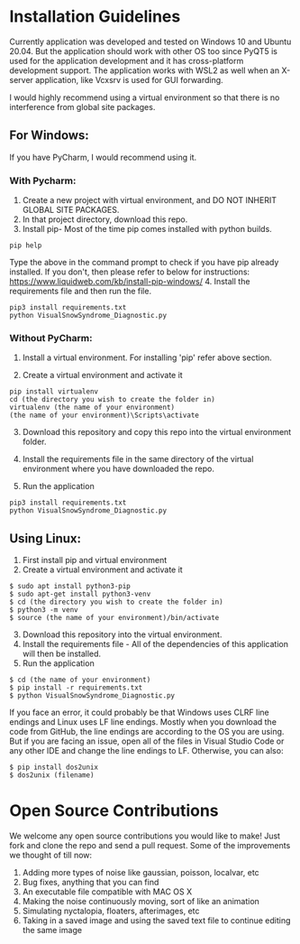 # Installation Guidelines
Currently application was developed and tested on Windows 10 and Ubuntu 20.04. But the application should work with other OS too since PyQT5 is used for the application development and it has cross-platform development support. The application works with WSL2 as well when an X-server application, like Vcxsrv is used for GUI forwarding. <br/>

I would highly recommend using a virtual environment so that there is no interference from global site packages.
 
## For Windows:
 
If you have PyCharm, I would recommend using it.

### With Pycharm:
1. Create a new project with virtual environment, and DO NOT INHERIT GLOBAL SITE PACKAGES.
2. In that project directory, download this repo.
3. Install pip- Most of the time pip comes installed with python builds.
<pre><code>pip help
</code></pre>
Type the above in the command prompt to check if you have pip already installed. If you don't, then please refer to below for instructions: https://www.liquidweb.com/kb/install-pip-windows/ 
4. Install the requirements file and then run the file.
<pre><code>pip3 install requirements.txt
python VisualSnowSyndrome_Diagnostic.py 
</code></pre>
 
### Without PyCharm:
 
1. Install a virtual environment. For installing 'pip' refer above section.

2. Create a virtual environment and activate it
<pre><code>pip install virtualenv
cd (the directory you wish to create the folder in)
virtualenv (the name of your environment) 
(the name of your environment)\Scripts\activate 
</code></pre>
 
3. Download this repository and copy this repo into the virtual environment folder.
 
4. Install the requirements file in the same directory of the virtual environment where you have downloaded the repo.

5. Run the application
<pre><code>pip3 install requirements.txt
python VisualSnowSyndrome_Diagnostic.py  
</code></pre>
 
## Using Linux:

1. First install pip and virtual environment
2. Create a virtual environment and activate it
<pre><code>$ sudo apt install python3-pip
$ sudo apt-get install python3-venv
$ cd (the directory you wish to create the folder in)
$ python3 -m venv <the name of your environment>
$ source (the name of your environment)/bin/activate
</code></pre>

3. Download this repository into the virtual environment.
4. Install the requirements file - All of the dependencies of this application will then be installed.
5. Run the application
<pre><code>$ cd (the name of your environment)
$ pip install -r requirements.txt
$ python VisualSnowSyndrome_Diagnostic.py
</code></pre>
If you face an error, it could probably be that Windows uses CLRF line endings and Linux uses LF line endings. Mostly when you download the code from GitHub, the line endings are according to the OS you are using. But if you are facing an issue, open all of the files in Visual Studio Code or any other IDE and change the line endings to LF. Otherwise, you can also:
<pre><code>$ pip install dos2unix
$ dos2unix (filename)
</code></pre>

# Open Source Contributions
We welcome any open source contributions you would like to make! Just fork and clone the repo and send a pull request. Some of the improvements we thought of till now:
1. Adding more types of noise like gaussian, poisson, localvar, etc 
2. Bug fixes, anything that you can find
3. An executable file compatible with MAC OS X
4. Making the noise continuously moving, sort of like an animation
5. Simulating nyctalopia, floaters, afterimages, etc
6. Taking in a saved image and using the saved text file to continue editing the same image 
